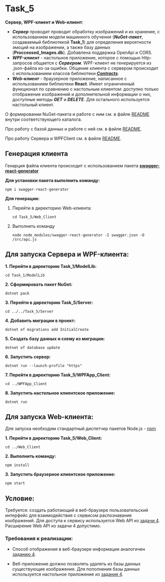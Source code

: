 # **Task_5**
**Сервер, WPF-клиент и Web-клиент**:
- ***Сервер*** проводит проводит обработку изображений и их хранение, с использованием модели машинного обучения (***NuGet-пакет***, создаваемый библиотекой **Task_1**) для определения вероятности эмоций на изображении, а также базу данных (**Proccessed_Images.db**). Добавлена поддержка OpenApi и CORS.
- ***WPF-клиент*** - настольное приложение, которое с помощью http-запросов общается с ***Сервером***. WPF-клиент не генерируется из .json-файла из-за ошибки. Общение клиента с сервером происходит с использованием классов библиотеки [***Contracts***](https://github.com/tsirleo/Lab_DotNET/blob/master/Task_4/Contracts/DatabaseClasses.cs).
- ***Web-клиент*** - браузерное приложение, написанное с использованием библиотеки **React**. Имеет ограниченный функционал по сравнению с настольным клиентом: доступно только отображение изображений и дополнительной информации о них, доступные методы ***GET*** и ***DELETE***. Для остального используется настольный клиент.  

О формировании NuGet-пакета и работe с ним см. в файле [README](https://github.com/tsirleo/Lab_DotNET/blob/master/Task_1/README.md) внутри соответствующего каталога.

Про работу с базой данных и работе с ней см. в файле [README](https://github.com/tsirleo/Lab_DotNET/blob/master/Task_3/README.md).

Про работу Сервера и WPFClient см. в файле [README](https://github.com/tsirleo/Lab_DotNET/blob/master/Task_4/README.md).

## **Генерация клиента**
Генарция файла клиента происходит с использованием пакета **[swagger-react-generator](https://www.npmjs.com/package/swagger-react-generator)**

**Для установки пакета выполнить команду:**
```
npm i swagger-react-generator
```
**Для генерации:**
1. Перейти в директорию Web-клиента:
    ```
    cd Task_5/Web_Client
    ```
2. Выполнить команду
    ```
    node node_modules/swagger-react-generator -I swagger.json -O /src/api.js
    ```
## **Для запуска Сервера и WPF-клиента:** 
**1. Перейти в директорию Task_1/ModelLib:**
```
cd Task_1/ModelLib
```
**2. Сформировать пакет NuGet:**
```
dotnet pack
```
**3. Перейти в директорию Task_5/Server:**
```
cd ../../Task_5/Server
```
**4. Добавить миграции в проект:**
```
dotnet ef migrations add InitialCreate
```
**5. Создать базу данных и схему из миграции:**
```
dotnet ef database update
```
**6. Запустить сервер:**
```
dotnet run --launch-profile "https"
```
**7. Перейти в директорию Task_5/WPFApp_Client:**
```
cd ../WPFApp_Client
```
**8. Запустить настольное клиентское приложение:**
```
dotnet run
```
## **Для запуска Web-клиента:**
Для запуска необходим стандартный диспетчер пакетов Node.js - [npm](https://www.npmjs.com/package/npm)

**1. Перейти в директорию Task_5/Web_Client:**
```
cd ../Web_Client

```
**2. Выполнить команду:**
```
npm install
```
**3. Запустить браузерное клиентское приложение:**
```
npm start
```

## **Условие:** 
Требуется: создать работающий в веб-браузере пользовательский интерфейс для взаимодействия с сервисом распознавания изображений. Для доступа к сервису используется Web API из [задачи 4](https://github.com/tsirleo/Lab_DotNET/tree/master/Task_4). Расширение Web API из задачи 4 допустимо.

### **Требования к реализации:** 

- Способ отображения в веб-браузере информации аналогичен [заданию 4](https://github.com/tsirleo/Lab_DotNET/tree/master/Task_4).

- Веб-приложение должно позволять удалять из базы данных существующие изображения. Для пополнения базы данных используется настольное приложение из [задания 4](https://github.com/tsirleo/Lab_DotNET/tree/master/Task_4). 
